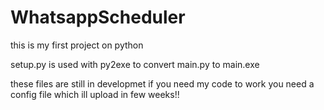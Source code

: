 # WhatsappScheduler

this is my first project on python

setup.py is used with py2exe to convert main.py to main.exe

these files are still in developmet if you need my code to work you need a config file which ill upload in few weeks!!
